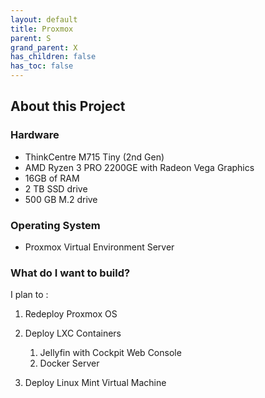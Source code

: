 ```yaml
---
layout: default
title: Proxmox
parent: S
grand_parent: X
has_children: false
has_toc: false
---
```


## About this Project

### Hardware

- ThinkCentre M715 Tiny (2nd Gen)  
- AMD Ryzen 3 PRO 2200GE with Radeon Vega Graphics  
- 16GB of RAM  
- 2 TB SSD drive
- 500 GB M.2 drive

### Operating System

- Proxmox Virtual Environment Server

### What do I want to build?

I plan to :

1. Redeploy Proxmox OS  

2. Deploy LXC Containers
   1. Jellyfin with Cockpit Web Console  
   2. Docker Server

3. Deploy Linux Mint Virtual Machine
